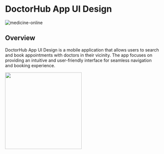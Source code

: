 # DoctorHub App UI Design

![medicine-online](https://github.com/DevPatel1109/DoctorHub-App-UI-Design/assets/96563522/d727c946-aa97-4e27-82ba-5dae9e831cf0)


## Overview
DoctorHub App UI Design is a mobile application that allows users to search and book appointments with doctors in their vicinity. 
The app focuses on providing an intuitive and user-friendly interface for seamless navigation and booking experience.

<img src="https://github.com/DevPatel1109/DoctorHub-App-UI-Design/assets/96563522/170ba807-bb51-40c2-9d3b-66fe4055ca52" width="250">

